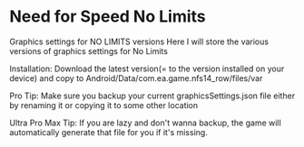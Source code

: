 # Need for Speed No Limits
Graphics settings for NO LIMITS versions
Here I will store the various versions of graphics settings for No Limits





Installation: Download the latest version(= to the version installed on your device) and copy to Android/Data/com.ea.game.nfs14_row/files/var



Pro Tip: Make sure you backup your current graphicsSettings.json file either by renaming it or copying it to some other location


Ultra Pro Max Tip: If you are lazy and don't wanna backup, the game will automatically generate that file for you if it's missing.
